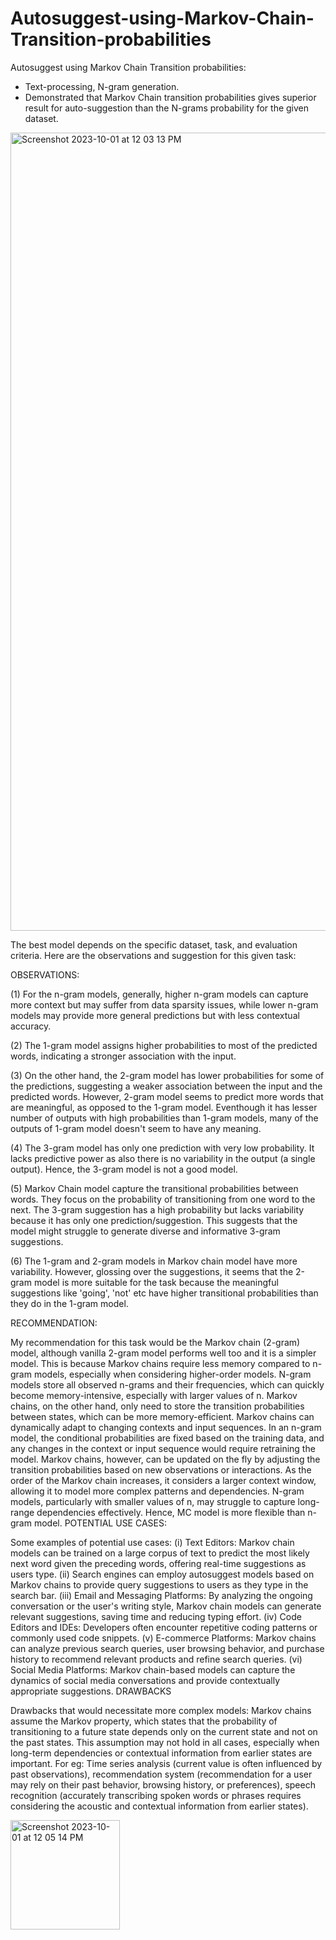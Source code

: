 # Autosuggest-using-Markov-Chain-Transition-probabilities
Autosuggest using Markov Chain Transition probabilities:
  - Text-processing, N-gram generation.
  - Demonstrated that Markov Chain transition probabilities gives superior result for auto-suggestion than the N-grams probability for the given dataset.

<img width="1277" alt="Screenshot 2023-10-01 at 12 03 13 PM" src="https://github.com/Aparajita-Sengupta/Autosuggest-using-Markov-Chain-Transition-probabilities/assets/110929917/1674d83f-d05d-4aa5-abaa-1f5facf38efc">


The best model depends on the specific dataset, task, and evaluation criteria. Here are the observations and suggestion for this given task:

OBSERVATIONS:

(1) For the n-gram models, generally, higher n-gram models can capture more context but may suffer from data sparsity issues, while lower n-gram models may provide more general predictions but with less contextual accuracy.

(2) The 1-gram model assigns higher probabilities to most of the predicted words, indicating a stronger association with the input.

(3) On the other hand, the 2-gram model has lower probabilities for some of the predictions, suggesting a weaker association between the input and the predicted words. However, 2-gram model seems to predict more words that are meaningful, as opposed to the 1-gram model. Eventhough it has lesser number of outputs with high probabilities than 1-gram models, many of the outputs of 1-gram model doesn't seem to have any meaning.

(4) The 3-gram model has only one prediction with very low probability. It lacks predictive power as also there is no variability in the output (a single output). Hence, the 3-gram model is not a good model.

(5) Markov Chain model capture the transitional probabilities between words. They focus on the probability of transitioning from one word to the next. The 3-gram suggestion has a high probability but lacks variability because it has only one prediction/suggestion. This suggests that the model might struggle to generate diverse and informative 3-gram suggestions.

(6) The 1-gram and 2-gram models in Markov chain model have more variability. However, glossing over the suggestions, it seems that the 2-gram model is more suitable for the task because the meaningful suggestions like 'going', 'not' etc have higher transitional probabilities than they do in the 1-gram model.

RECOMMENDATION:

My recommendation for this task would be the Markov chain (2-gram) model, although vanilla 2-gram model performs well too and it is a simpler model. This is because Markov chains require less memory compared to n-gram models, especially when considering higher-order models. N-gram models store all observed n-grams and their frequencies, which can quickly become memory-intensive, especially with larger values of n. Markov chains, on the other hand, only need to store the transition probabilities between states, which can be more memory-efficient. Markov chains can dynamically adapt to changing contexts and input sequences. In an n-gram model, the conditional probabilities are fixed based on the training data, and any changes in the context or input sequence would require retraining the model. Markov chains, however, can be updated on the fly by adjusting the transition probabilities based on new observations or interactions. As the order of the Markov chain increases, it considers a larger context window, allowing it to model more complex patterns and dependencies. N-gram models, particularly with smaller values of n, may struggle to capture long-range dependencies effectively. Hence, MC model is more flexible than n-gram model.
POTENTIAL USE CASES:

Some examples of potential use cases: (i) Text Editors: Markov chain models can be trained on a large corpus of text to predict the most likely next word given the preceding words, offering real-time suggestions as users type. (ii) Search engines can employ autosuggest models based on Markov chains to provide query suggestions to users as they type in the search bar. (iii) Email and Messaging Platforms: By analyzing the ongoing conversation or the user's writing style, Markov chain models can generate relevant suggestions, saving time and reducing typing effort. (iv) Code Editors and IDEs: Developers often encounter repetitive coding patterns or commonly used code snippets. (v) E-commerce Platforms: Markov chains can analyze previous search queries, user browsing behavior, and purchase history to recommend relevant products and refine search queries. (vi) Social Media Platforms: Markov chain-based models can capture the dynamics of social media conversations and provide contextually appropriate suggestions.
DRAWBACKS

Drawbacks that would necessitate more complex models: Markov chains assume the Markov property, which states that the probability of transitioning to a future state depends only on the current state and not on the past states. This assumption may not hold in all cases, especially when long-term dependencies or contextual information from earlier states are important. For eg: Time series analysis (current value is often influenced by past observations), recommendation system (recommendation for a user may rely on their past behavior, browsing history, or preferences), speech recognition (accurately transcribing spoken words or phrases requires considering the acoustic and contextual information from earlier states).


<img width="175" alt="Screenshot 2023-10-01 at 12 05 14 PM" src="https://github.com/Aparajita-Sengupta/Autosuggest-using-Markov-Chain-Transition-probabilities/assets/110929917/ca89fea0-e089-43cb-817f-7b37c69bd4ae">

